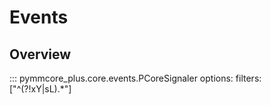 # Events

## Overview

::: pymmcore_plus.core.events.PCoreSignaler
    options:
        filters: ["^(?!xY|sL).*"]

